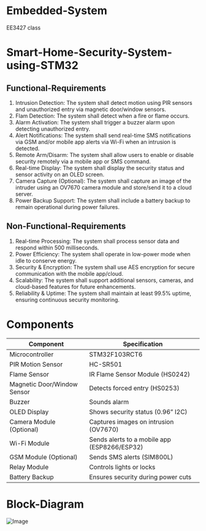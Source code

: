 # Embedded-System
EE3427 class
# Smart-Home-Security-System-using-STM32
## Functional-Requirements
1.  Intrusion Detection: The system shall detect motion using PIR sensors and unauthorized entry via magnetic door/window sensors.
2.	Flam Detection: The system shall detect when a fire or flame occurs.
3.	Alarm Activation: The system shall trigger a buzzer alarm upon detecting unauthorized entry.
4.	Alert Notifications: The system shall send real-time SMS notifications via GSM and/or mobile app alerts via Wi-Fi when an intrusion is detected.
5.	Remote Arm/Disarm: The system shall allow users to enable or disable security remotely via a mobile app or SMS command.
6.	Real-time Display: The system shall display the security status and sensor activity on an OLED screen.
7.	Camera Capture (Optional): The system shall capture an image of the intruder using an OV7670 camera module and store/send it to a cloud server.
8.	Power Backup Support: The system shall include a battery backup to remain operational during power failures.
## Non-Functional-Requirements
1.	Real-time Processing: The system shall process sensor data and respond within 500 milliseconds.
2.	Power Efficiency: The system shall operate in low-power mode when idle to conserve energy.
3.	Security & Encryption: The system shall use AES encryption for secure communication with the mobile app/cloud.
4.	Scalability: The system shall support additional sensors, cameras, and cloud-based features for future enhancements.
5.	Reliability & Uptime: The system shall maintain at least 99.5% uptime, ensuring continuous security monitoring.
# Components
| **Component** | **Specification** |
| --- | --- |
| Microcontroller | STM32F103RCT6 |
| PIR Motion Sensor | HC-SR501 |
| Flame Sensor | IR Flame Sensor Module (HS0242) |
| Magnetic Door/Window Sensor | Detects forced entry (HS0253) |
| Buzzer | Sounds alarm |
| OLED Display | Shows security status (0.96” I2C) |
| Camera Module (Optional) | Captures images on intrusion (OV7670) |
| Wi-Fi Module | Sends alerts to a mobile app (ESP8266/ESP32) |
| GSM Module (Optional) | Sends SMS alerts (SIM800L) |
| Relay Module | Controls lights or locks |
| Battery Backup | Ensures security during power cuts |
# Block-Diagram
![Image](https://github.com/user-attachments/assets/5dde3028-7999-4c93-9234-fc501d587500)
